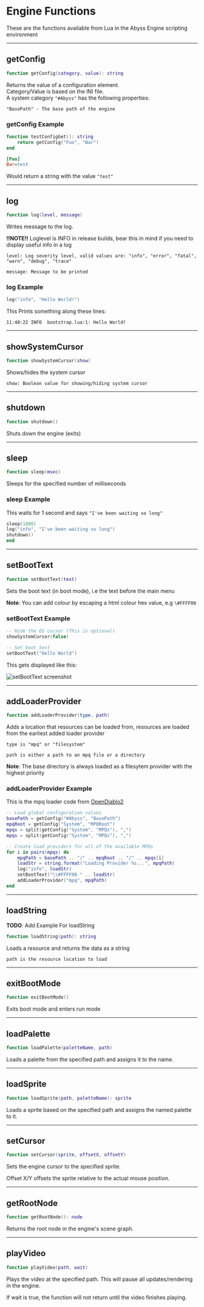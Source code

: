 # Engine Functions

These are the functions available from Lua in the Abyss Engine scripting environment

---

## getConfig

```lua
function getConfig(category, value): string
```

Returns the value of a configuration element.  
Category/Value is based on the INI file.  
A system category `"#Abyss"` has the following properties:

`"BasePath" - The base path of the engine`

### getConfig Example

```lua
function testConfigGet(): string
    return getConfig("Foo", "Bar")
end
```

```ini
[Foo]
Bar=test
```

Would return a string with the value `"test"`

---

## log

```lua
function log(level, message)
```

Writes message to the log.

**!!NOTE!!** Loglevel is INFO in release builds, bear this in mind if you need to display useful info in a log

`level: Log severity level, valid values are: "info", "error", "fatal", "warn", "debug", "trace"`

`message: Message to be printed`

### log Example

```lua
log("info", "Hello World!")
```

This Prints something along these lines:

```log
11:48:22 INFO  bootstrap.lua:1: Hello World!
```

---

## showSystemCursor

```lua
function showSystemCursor(show)
```

Shows/hides the system cursor

`show: Boolean value for showing/hiding system cursor`

---

## shutdown

```lua
function shutdown()
```

Shuts down the engine (exits)

---

## sleep

```lua
function sleep(msec)
```

Sleeps for the specified number of milliseconds

### sleep Example

This waits for 1 second and says `"I've been waiting so long"`

```lua
sleep(1000)
log("info", "I've been waiting so long")
shutdown()
end
```

---

## setBootText

```lua
function setBootText(text)
```

Sets the boot text (in boot mode), i.e the text before the main menu

**Note**: You can add colour by escaping a html colour hex value, e.g `\#FFFF00`

### setBootText Example

```lua
-- Hide the OS cursor (This is optional)
showSystemCursor(false)

-- Set boot text
setBootText("Hello World")
```

This gets displayed like this:

![setBootText screenshot](screenshots/setBootTextScreenshot.png)

---

## addLoaderProvider

```lua
function addLoaderProvider(type, path)
```

Adds a location that resources can be loaded from, resources are loaded from the earliest added loader provider

`type is "mpq" or "filesystem"`

`path is either a path to an mpq file or a directory`

**Note**: The base directory is always loaded as a filesytem provider with the highest priority

### addLoaderProvider Example

This is the mpq loader code from [OpenDiablo2](https://github.com/AbyssEngine/OpenDiablo2)

```lua
-- Load global configuration values
basePath = getConfig("#Abyss", "BasePath")
mpqRoot = getConfig("System", "MPQRoot")
mpqs = split(getConfig("System", "MPQs"), ",")
mpqs = split(getConfig("System", "MPQs"), ",")

-- Create load providers for all of the available MPQs
for i in pairs(mpqs) do
    mpqPath = basePath .. "/" .. mpqRoot .. "/" .. mpqs[i]
    loadStr = string.format("Loading Provider %s...", mpqPath)
    log("info", loadStr)
    setBootText("\\#FFFF00 " .. loadStr)
    addLoaderProvider("mpq", mpqPath)
end
```

---

## loadString

**TODO**: Add Example For loadString

```lua
function loadString(path): string
```

Loads a resource and returns the data as a string

`path is the resource location to load`

---

## exitBootMode

```lua
function exitBootMode()
```

Exits boot mode and enters run mode

---

## loadPalette

```lua
function loadPalette(paletteName, path)
```

Loads a palette from the specified path and assigns it to the name.

---

## loadSprite

```lua
function loadSprite(path, paletteName): sprite
```

Loads a sprite based on the specified path and assigns the named palette to it.

---

## setCursor

```lua
function setCursor(sprite, offsetX, offsetY)
```

Sets the engine cursor to the specified sprite.

Offset X/Y offsets the sprite relative to the actual mouse position.

---

## getRootNode

```lua
function getRootNode(): node
```

Returns the root node in the engine's scene graph.

---

## playVideo

```lua
function playVideo(path, wait)
```

Plays the video at the specified path. This will pause all updates/rendering in the engine.

If wait is true, the function will not return until the video finishes playing.

